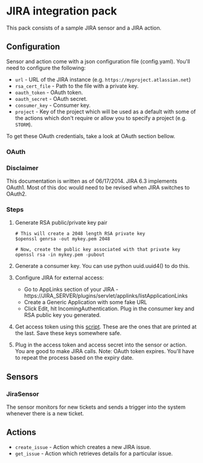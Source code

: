 # JIRA integration pack

This pack consists of a sample JIRA sensor and a JIRA action.

## Configuration

Sensor and action come with a json configuration file (config.yaml). You'll need to configure the following:

* ``url`` - URL of the JIRA instance (e.g. ``https://myproject.atlassian.net``)
* ``rsa_cert_file`` - Path to the file with a private key.
* ``oauth_token`` - OAuth token.
* ``oauth_secret`` - OAuth secret.
* ``consumer_key`` - Consumer key.
* ``project`` - Key of the project which will be used as a default with some of the actions which
  don't require or allow you to specify a project (e.g. ``STORM``).

To get these OAuth credentials, take a look at OAuth section bellow.

### OAuth

### Disclaimer

This documentation is written as of 06/17/2014. JIRA 6.3 implements OAuth1. Most of this doc would need to be revised when JIRA switches to OAuth2.

### Steps

1. Generate RSA public/private key pair
    ```
    # This will create a 2048 length RSA private key
    $openssl genrsa -out mykey.pem 2048
    ```

    ```
    # Now, create the public key associated with that private key
    openssl rsa -in mykey.pem -pubout
    ```
2. Generate a consumer key. You can use python uuid.uuid4() to do this.
3. Configure JIRA for external access:
     * Go to AppLinks section of your JIRA - https://JIRA_SERVER/plugins/servlet/applinks/listApplicationLinks
     * Create a Generic Application with some fake URL
     * Click Edit, hit IncomingAuthentication. Plug in the consumer key and RSA public key you generated.
4. Get access token using this [script](https://github.com/lakshmi-kannan/jira-oauth-access-token-generator/blob/master/generate_access_token.py). These are the ones that are printed at the last. Save these keys somewhere safe. 
5. Plug in the access token and access secret into the sensor or action. You are good to make JIRA calls. Note: OAuth token expires. You'll have to repeat the process based on the expiry date. 

## Sensors

### JiraSensor

The sensor monitors for new tickets and sends a trigger into the system whenever there is a new ticket.

## Actions

* ``create_issue`` - Action which creates a new JIRA issue.
* ``get_issue`` - Action which retrieves details for a particular issue.
